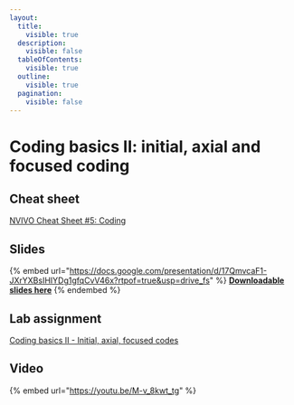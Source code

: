 ```yaml
---
layout:
  title:
    visible: true
  description:
    visible: false
  tableOfContents:
    visible: true
  outline:
    visible: true
  pagination:
    visible: false
---
```


# Coding basics II: initial, axial and focused coding

## Cheat sheet

[NVIVO Cheat Sheet #5: Coding](https://docs.google.com/document/d/1qx93sKgTuaYlAQkDOc8c-lT94dRGY5fnT\_fFSQykkmo/edit?usp=sharing)

## Slides

{% embed url="https://docs.google.com/presentation/d/17QmvcaF1-JXrYXBsIHIYDg1gfqCvV46x?rtpof=true&usp=drive_fs" %}
[**Downloadable slides here**](https://docs.google.com/presentation/d/17QmvcaF1-JXrYXBsIHIYDg1gfqCvV46x?rtpof=true\&usp=drive\_fs)
{% endembed %}

## Lab assignment

[Coding basics II - Initial, axial, focused codes](https://docs.google.com/document/d/11Tsqw\_Rrj4UHpprDFwwBwIqgN-CwvqvKwBMdWMARxKk/edit?usp=sharing)

## Video

{% embed url="https://youtu.be/M-v_8kwt_tg" %}

